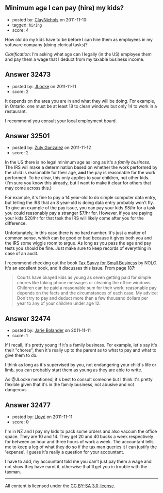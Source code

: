 ## Minimum age I can pay (hire) my kids?

- posted by: [ClayNichols](https://stackexchange.com/users/-1/3534-claynichols) on 2011-11-10
- tagged: `hiring`
- score: 4

How old do my kids have to be before I can hire them as employees in my software company (doing clerical tasks)?

*Clarification*:  I'm asking what age can I legally (in the US) employee them and pay them a wage that I deduct from my taxable business income.




## Answer 32473

- posted by: [JLocke](https://stackexchange.com/users/-1/13973-jlocke) on 2011-11-11
- score: 2

It depends on the area you are in and what they will be doing. For example, in Ontario, one must be at least 18 to clean windows but only 14 to work in a restaurant.

I recommend you consult your local employment board.



## Answer 32501

- posted by: [Zuly Gonzalez](https://stackexchange.com/users/-1/2692-zuly-gonzalez) on 2011-11-12
- score: 2

<p>In the US there is no legal minimum age as long as it's a <em>family business.</em> The IRS will make a determination based on whether the work performed by the child is reasonable for their age, <strong>and</strong> the pay is reasonable for the work performed. To be clear, this only applies to your children, not other kids. (I'm sure you know this already, but I want to make it clear for others that may come across this.)</p>

<p>For example, it's fine to pay a 14 year-old to do simple computer data entry, but telling the IRS that an 8 year-old is doing data entry probably won't fly. To give an example of the pay issue, you can pay your kids $8/hr for a task you could reasonably pay a stranger $7/hr for. However, if you are paying your kids $20/hr for that task the IRS will likely come after you for the difference. </p>

<p>Unfortunately, in this case there is no hard number. It's just a matter of common sense, which can be good or bad because it gives both you and the IRS some wiggle room to argue. As long as you pass the age and pay tests you should be fine. Just make sure to keep records of everything in case of an audit.</p>

<p>I recommend checking out the book <a href="http://rads.stackoverflow.com/amzn/click/B00540FVZ0" rel="nofollow">Tax Savvy for Small Business</a> by NOLO. It's an excellent book, and it discusses this issue. From page 187:</p>

<blockquote>
  <p>Courts have okayed kids as young as seven getting paid for simple chores like taking phone messages or cleaning the office windows. Children can be paid a reasonable sum for their work; reasonable pay depends on the facts and the circumstances of each case. My advice: Don't try to pay and deduct more than a few thousand dollars per year to any of your children under age 12.</p>
</blockquote>



## Answer 32474

- posted by: [Jarie Bolander](https://stackexchange.com/users/-1/585-jarie-bolander) on 2011-11-11
- score: 1

If I recall, it's pretty young if it's a family business. For example, let's say it's their "chores", then it's really up to the parent as to what to pay and what to give them to do.

I think as long as it's supervised by you, not endangering your child's life or limb, you can probably start them as young as they are able to write.

As @JLocke mentioned, it's best to consult someone but I think it's pretty flexible given that it's in the family business, not abusive and not dangerous.


## Answer 32477

- posted by: [Lloyd](https://stackexchange.com/users/-1/14268-lloyd) on 2011-11-11
- score: 0

I'm in NZ and I pay my kids to pack some orders and also vaccum the office space. They are 10 and 14. They get 20 and 40 bucks a week respectively for between an hour and three hours of work a week. The accountant tells me to keep a log of what they do so if the tax man queries it I can justify the 'expense'. I guess it's really a question for your accountant.

I have to add, my accountant told me you can't just pay them a wage and not show they have earnt it, otherwise that'll get you in trouble with the taxman.



---

All content is licensed under the [CC BY-SA 3.0 license](https://creativecommons.org/licenses/by-sa/3.0/).
